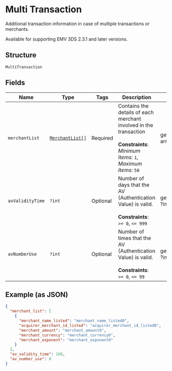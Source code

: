 
# Multi Transaction

Additional transaction information in case of multiple transactions or merchants.

Available for supporting EMV 3DS 2.3.1 and later versions.

## Structure

`MultiTransaction`

## Fields

| Name | Type | Tags | Description | Getter | Setter |
|  --- | --- | --- | --- | --- | --- |
| `merchantList` | [`MerchantList[]`](../../doc/models/merchant-list.md) | Required | Contains the details of each merchant involved in the transaction<br><br>**Constraints**: *Minimum Items*: `1`, *Maximum Items*: `50` | getMerchantList(): array | setMerchantList(array merchantList): void |
| `avValidityTime` | `?int` | Optional | Number of days that the AV (Authentication Value) is valid.<br><br>**Constraints**: `>= 0`, `<= 999` | getAvValidityTime(): ?int | setAvValidityTime(?int avValidityTime): void |
| `avNumberUse` | `?int` | Optional | Number of times that the AV (Authentication Value) is valid.<br><br>**Constraints**: `>= 0`, `<= 99` | getAvNumberUse(): ?int | setAvNumberUse(?int avNumberUse): void |

## Example (as JSON)

```json
{
  "merchant_list": [
    {
      "merchant_name_listed": "merchant_name_listed0",
      "acquirer_merchant_id_listed": "acquirer_merchant_id_listed0",
      "merchant_amount": "merchant_amount8",
      "merchant_currency": "merchant_currency6",
      "merchant_exponent": "merchant_exponent0"
    }
  ],
  "av_validity_time": 168,
  "av_number_use": 8
}
```

